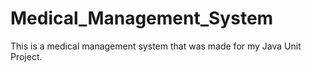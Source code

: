 # Medical_Management_System
 This is a medical management system that was made for my Java Unit Project.
